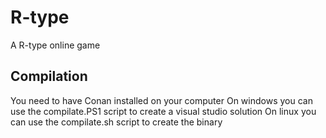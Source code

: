 # R-type
A R-type online game

## Compilation
You need to have Conan installed on your computer
On windows you can use the compilate.PS1 script to create a visual studio solution
On linux you can use the compilate.sh script to create the binary